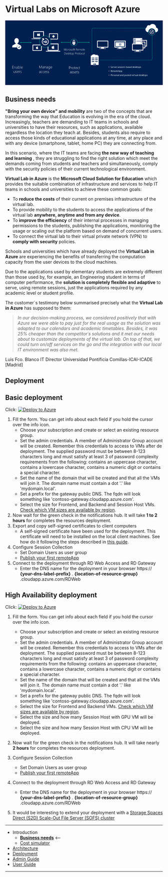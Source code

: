 # **Virtual Labs on Microsoft Azure**

![RDS](./Documentation/images/rds-overview.png)

## Business needs
**"Bring your own device" and mobility** are two of the concepts that are transforming the way that Education is evolving in the era of the cloud. Increasingly, teachers are demanding to IT teams in schools and universities to have their resources, such as applications, available regardless the location they teach at. Besides, students also require to access those kinds of educational applications at any time, at any place and with any device (smartphone, tablet, home PC) they are connecting from.

In this scenario, where the IT teams are facing **the new way of teaching and learning** , they are struggling to find the right solution which meet the demands coming from students and teachers and simultaneously, comply with the security policies of their current technological environment.

**Virtual Lab in Azure** is the **Microsoft Cloud Solution for Education** which provides the suitable combination of infrastructure and services to help IT teams in schools and universities to achieve these common goals:

- To **reduce the costs** of their current on premises infrastructure of the virtual lab.
- To provide mobility to the students to access the applications of the virtual lab **anywhere, anytime and from any device**.
- To **improve the efficiency** of their internal processes in managing permissions to the students, publishing the applications, monitoring the usage or scaling out the platform based on demand of concurrent users.
- To connect the virtual lab to their virtual private network (VPN) to **comply with security** policies.

Schools and universities which have already deployed the **Virtual Lab in Azure** are experiencing the benefits of transferring the computation capacity from the user devices to the cloud machines.

Due to the applications used by elementary students are extremely different than those used by, for example, an Engineering student in terms of computer performance, the **solution is completely flexible and adaptive** to serve, using remote sessions, just the applications required by any academic level or student profile.

The customer´s testimony below summarised precisely what the **Virtual Lab in Azure** has supposed to them:

> *In our decision-making process, we considered positively that with Azure we were able to pay just for the real usage as the solution was adapted to our calendars and academic timetables. Besides, it was 25% cheaper than the competitor´s solutions and it met our needs about to customize deployments of the virtual lab. On top of that, we could turn on/off services on the go and the integration with our local IT environment was also met.*

Luis Fco. Blanco
IT Director
Universidad Pontificia Comillas-ICAI-ICADE [Madrid]

## Deployment

## Basic deployment
Click: [![Deploy to Azure](http://azuredeploy.net/deploybutton.png)](https://portal.azure.com/#create/Microsoft.Template/uri/https%3A%2F%2Fraw.githubusercontent.com%2Fintelequia%2FVirtualLabs%2Fmaster%2FDeploy%2FArchitecture-basic%2Frds-base-azuredeploy.json)

1. Fill the form. You can get info about each field if you hold the cursor over the info icon.
   * Choose your subscription and create or select an existing resource group.
   * Set the admin credentials. A member of Administrator Group account will be created. Remember this credentials to access to VMs after de deployment. The supplied password must be between 8-123 characters long and must satisfy at least 3 of password complexity requirements from the following: contains an uppercase character, contains a lowercase character, contains a numeric digit or contains a special character.
   * Set the name of the domain that will be created and that all the VMs will join it. The domain name must contain a dot '.' like 'mydomain.local'.
   * Set a prefix for the gateway public DNS. The fqdn will look something like 'contoso-gateway.cloudapp.azure.com'.
   * Select the size for Frontend, and Backend and Session Host VMs. [Check which VM sizes are available by region](https://azure.microsoft.com/en-us/regions/services/).
2. Now wait for the green check in the notifications hub. It will take **1 to 2 hours** for completes the resources deployment.
3. Export and copy self-signed certificates to client computers
   * A self-signed certificate have been used for the deployment. This certificate will need to be installed on the local client machines. See how do it following the steps described in [this guide](Documentation/UserAccessWebCert.md). 
4. Configure Session Collection
   * Set Domain Users as user group
   * [Publish your first remoteApp ](./Documentation/RemoteDesktopRemoteApp.md)
5. Connect to the deployment through RD Web Access and RD Gateway
    * Enter the DNS name for the deployment in your browser https:// **{your-dns-label-prefix}** . **{location-of-resource-group}** .cloudapp.azure.com/RDWeb

## High Availability deployment
Click: [![Deploy to Azure](http://azuredeploy.net/deploybutton.png)](https://portal.azure.com/#create/Microsoft.Template/uri/https%3A%2F%2Fraw.githubusercontent.com%2Fintelequia%2FVirtualLabs%2Fmaster%2FDeploy%2FArchitecture-HA%2Frds-base-azuredeploy.json)

1. Fill the form. You can get info about each field if you hold the cursor over the info icon.
   * Choose your subscription and create or select an existing resource group.
   * Set the admin credentials. A member of Administrator Group account will be created. Remember this credentials to access to VMs after de deployment. The supplied password must be between 8-123 characters long and must satisfy at least 3 of password complexity requirements from the following: contains an uppercase character, contains a lowercase character, contains a numeric digit or contains a special character.
   * Set the name of the domain that will be created and that all the VMs will join it. The domain name must contain a dot '.' like 'mydomain.local'.
   * Set a prefix for the gateway public DNS. The fqdn will look something like 'contoso-gateway.cloudapp.azure.com'.
   * Select the size for Frontend and Backend VMs. [Check which VM sizes are available by region](https://azure.microsoft.com/en-us/regions/services/).
   * Select the size and how many Session Host with GPU VM will be deployed.
   * Select the size and how many Session Host with CPU VM will be deployed.
2. Now wait for the green check in the notifications hub. It will take nearly **2 hours** for completes the resources deployment.
3. Configure Session Collection
   * Set Domain Users as user group
   * [Publish your first remoteApp ](./Documentation/RemoteDesktopRemoteApp.md)
4. Connect to the deployment through RD Web Access and RD Gateway
    * Enter the DNS name for the deployment in your browser https:// **{your-dns-label-prefix}** . **{location-of-resource-group}** .cloudapp.azure.com/RDWeb

5. It would be interesting to extend your deployment with a [Storage Spaces Direct (S2D) Scale-Out File Server (SOFS) cluster](./Documentation/S2DFileServer.md)
---
* Introduction
    * **[Business needs](./README.md)** <--
    * [Cost simulator](./Cost%20Simulator/Virtual-Lab-Cost-Simulator.md)
* [Architecture](./Documentation/ArchitectureDiagram.md)
* [Deployment](./Documentation/Deployment-basic.md)
* [Admin Guide](./Documentation/RemoteDesktopRemoteApp.md)
* [User Guide](./Documentation/UserAccess.md)
---

